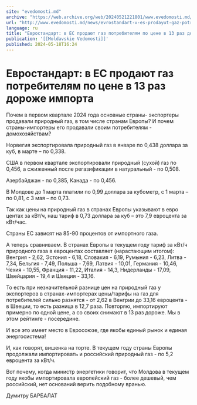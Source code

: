 ```yaml
---
site: "evedomosti.md"
archive: "https://web.archive.org/web/20240521221801/www.evedomosti.md/news/evrostandart-v-es-prodayut-gaz-potrebitelyam-po-cene-v-13-ra"
url: "http://www.evedomosti.md/news/evrostandart-v-es-prodayut-gaz-potrebitelyam-po-cene-v-13-ra"
language: ru
title: "Евростандарт: в ЕС продают газ потребителям по цене в 13 раз дороже импорта"
publication: '[[Moldavskie Vedomosti]]'
published: 2024-05-18T16:24
---
```


# Евростандарт: в ЕС продают газ потребителям по цене в 13 раз дороже импорта

Почем в первом квартале 2024 года основные страны- экспортеры продавали природный газ, в том числе странам Европы? И почем страны-импортеры его продавали своим потребителям - домохозяйствам?

Норвегия экспортировала природный газ в январе по 0,438 доллара за куб, в марте – по 0,338.

США в первом квартале экспортировали природный (сухой) газ по 0,456, а сжиженный после регазификации в натуральный - по 0,508.

Азербайджан - по 0,385, Канада - по 0,456.

В Молдове до 1 марта платили по 0,99 доллара за кубометр, с 1 марта – по 0,81, с 3 мая – по 0,73.

Так как цены на природный газ в странах Европы указывают в евро центах за кВт/ч, наш тариф в 0,73 доллара за куб – это 7,9 евроцента за кВт/час.

Страны ЕС зависят на 85-90 процентов от импортного газа.

А теперь сравниваем. В странах Европы в текущем году тариф за кВт/ч природного газа в евроцентах составляет (нарастающим итогом): Венгрия - 2,62, Эстония - 6,18, Словакия - 6,19, Румыния - 6,23, Литва - 7,34, Бельгия - 7,49, Польша - 7,69, Латвия - 10,01, Германия - 10,46, Чехия - 10,55, Франция - 11,22, Италия - 14,3, Нидерланды - 17,09, Швейцария - 19,4 и Швеция - 33,16.

То есть при незначительной разнице цен на природный газ у экспортеров в странах-импортерах цены/тарифы на газ для потребителей сильно разнятся - от 2,62 в Венгрии до 33,16 евроцента - в Швеции, то есть разница в 12,7 раза. Повторяю, импортируют примерно по одной цене, а со своих снимают в 13 раз дороже. Мы в этом рейтинге - посередине.

И все это имеет место в Евросоюзе, где якобы единый рынок и единая энергосистема!

И, как говорят, вишенка на торте. В текущем году страны Европы продолжали импортировать и российский природный газ - по 5,2 евроцента за кВт/ч.

Вот почему, когда министр энергетики говорит, что Молдова в текущем году якобы импортировала европейский газ - более дешевый, чем российский, нет оснований верить подобному вранью.

Думитру БАРБАЛАТ